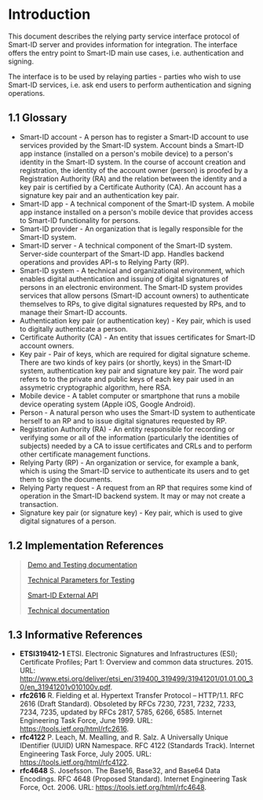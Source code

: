# Introduction

This document describes the relying party service interface protocol of Smart-ID server and
provides information for integration. The interface offers the entry point to Smart-ID main use
cases, i.e. authentication and signing.

The interface is to be used by relaying parties - parties who wish to use Smart-ID services,
i.e. ask end users to perform authentication and signing operations.

## 1.1 Glossary

* Smart-ID account - A person has to register a Smart-ID account to use services provided by the Smart-ID
  system. Account binds a Smart-ID app instance (installed on a person's mobile device)
  to a person's identity in the Smart-ID system. In the course of account creation and
  registration, the identity of the account owner (person) is proofed by a Registration
  Authority (RA) and the relation between the identity and a key pair is certified by a
  Certificate Authority (CA). An account has a signature key pair and an authentication
  key pair.
* Smart-ID app - A technical component of the Smart-ID system. A mobile app instance installed on a
  person's mobile device that provides access to Smart-ID functionality for persons.
* Smart-ID provider - An organization that is legally responsible for the Smart-ID system.
* Smart-ID server - A technical component of the Smart-ID system. Server-side counterpart of the Smart-ID
  app. Handles backend operations and provides API-s to Relying Party (RP).
* Smart-ID system - A technical and organizational environment, which enables digital authentication and
  issuing of digital signatures of persons in an electronic environment. The Smart-ID
  system provides services that allow persons (Smart-ID account owners) to authenticate
  themselves to RPs, to give digital signatures requested by RPs, and to manage their
  Smart-ID accounts.
* Authentication key pair (or authentication key) - Key pair, which is used to digitally authenticate a person.
* Certificate Authority (CA) - An entity that issues certificates for Smart-ID account owners.
* Key pair - Pair of keys, which are required for digital signature scheme. There are two kinds of key
  pairs (or shortly, keys) in the Smart-ID system, authentication key pair and signature key
  pair. The word pair refers to to the private and public keys of each key pair used in an
  assymetric cryptographic algorithm, here RSA.
* Mobile device - A tablet computer or smartphone that runs a mobile device operating system (Apple iOS,
  Google Android).
* Person - A natural person who uses the Smart-ID system to authenticate herself to an RP and to
  issue digital signatures requested by RP.
* Registration Authority (RA) - An entity responsible for recording or verifying some or all of the information (particularly
  the identities of subjects) needed by a CA to issue certificates and CRLs and to perform
  other certificate management functions.
* Relying Party (RP) - An organization or service, for example a bank, which is using the Smart-ID service to
  authenticate its users and to get them to sign the documents.
* Relying Party request - A request from an RP that requires some kind of operation in the Smart-ID backend
  system. It may or may not create a transaction.
* Signature key pair (or signature key) - Key pair, which is used to give digital signatures of a person.

## 1.2 Implementation References

> [Demo and Testing documentation](https://github.com/SK-EID/smart-id-documentation/wiki/Smart-ID-demo)
> 
> [Technical Parameters for Testing](https://github.com/SK-EID/smart-id-documentation/wiki/Environment-technical-parameters#accounts)
> 
> [Smart-ID External API](https://github.com/SK-EID/smart-id-documentation)
> 
> [Technical documentation](https://github.com/SK-EID/smart-id-documentation/wiki/Technical-overview)
>

## 1.3 Informative References

* **ETSI319412-1** ETSI. Electronic Signatures and Infrastructures (ESI); Certificate Profiles;
  Part 1: Overview and common data structures. 2015. URL: <http://www.etsi.org/deliver/etsi_en/319400_319499/31941201/01.01.00_30/en_31941201v010100v.pdf>.
* **rfc2616** R. Fielding et al. Hypertext Transfer Protocol – HTTP/1.1. RFC 2616 (Draft Standard).
  Obsoleted by RFCs 7230, 7231, 7232, 7233, 7234, 7235, updated by RFCs 2817, 5785,
  6266, 6585. Internet Engineering Task Force, June 1999. URL: <https://tools.ietf.org/html/rfc2616>.
* **rfc4122** P. Leach, M. Mealling, and R. Salz. A Universally Unique IDentifier (UUID) URN
  Namespace. RFC 4122 (Standards Track). Internet Engineering Task Force, July 2005.
  URL: <https://tools.ietf.org/html/rfc4122>.
* **rfc4648** S. Josefsson. The Base16, Base32, and Base64 Data Encodings. RFC 4648
  (Proposed Standard). Internet Engineering Task Force, Oct. 2006. URL: <https://tools.ietf.org/html/rfc4648>.